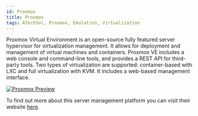 ```yaml
---
id: Proxmox
title: Proxmox
tags: ATechSol, Proxmox, Emulation, Virtualization
---
```


Proxmox Virtual Environment is an open-source fully featured server hypervisor for virtualization management. It allows for deployment and management of virtual machines and containers. Proxmox VE includes a web console and command-line tools, and provides a REST API for third-party tools. Two types of virtualization are supported: container-based with LXC and full virtualization with KVM. It includes a web-based management interface.

[<img alt="Proxmox Preview" src="/img/Proxmox.png" />](https://www.proxmox.com/en/proxmox-ve)

To find out more about this server management platform you can visit their website [here](https://www.proxmox.com/en/proxmox-ve).